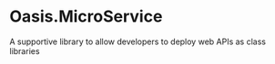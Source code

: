 # Oasis.MicroService
A supportive library to allow developers to deploy web APIs as class libraries

